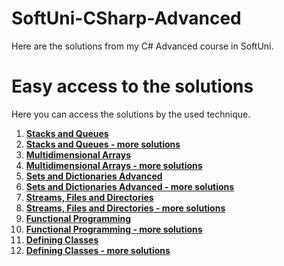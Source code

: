 # SoftUni-CSharp-Advanced
Here are the solutions from my C# Advanced course in SoftUni.

# Easy access to the solutions
Here you can access the solutions by the used technique.
1. [**Stacks and Queues**](https://github.com/StanchosCodes/SoftUni-CSharp-Advanced/tree/main/Stacks%20and%20Queues)
2. [**Stacks and Queues - more solutions**](https://github.com/StanchosCodes/SoftUni-CSharp-Advanced/tree/main/Stacks%20and%20Queues%20-%20more%20solutions)
3. [**Multidimensional Arrays**](https://github.com/StanchosCodes/SoftUni-CSharp-Advanced/tree/main/Multidimensional%20Arrays)
4. [**Multidimensional Arrays - more solutions**](https://github.com/StanchosCodes/SoftUni-CSharp-Advanced/tree/main/Multidimensional%20Arrays%20-%20more%20solutions)
5. [**Sets and Dictionaries Advanced**](https://github.com/StanchosCodes/SoftUni-CSharp-Advanced/tree/main/Sets%20and%20Dictionaries%20Advanced)
6. [**Sets and Dictionaries Advanced - more solutions**](https://github.com/StanchosCodes/SoftUni-CSharp-Advanced/tree/main/Sets%20and%20Dictionaries%20Advanced%20-%20more%20solutions)
7. [**Streams, Files and Directories**](https://github.com/StanchosCodes/SoftUni-CSharp-Advanced/tree/main/Streams%2C%20Files%20and%20Directories)
8. [**Streams, Files and Directories - more solutions**](https://github.com/StanchosCodes/SoftUni-CSharp-Advanced/tree/main/Strems%2C%20Files%20and%20Directories%20-%20more%20solutions)
9. [**Functional Programming**](https://github.com/StanchosCodes/SoftUni-CSharp-Advanced/tree/main/Functional%20Programming)
10. [**Functional Programming - more solutions**](https://github.com/StanchosCodes/SoftUni-CSharp-Advanced/tree/main/Functional%20Programming%20-%20more%20solutions)
11. [**Defining Classes**](https://github.com/StanchosCodes/SoftUni-CSharp-Advanced/tree/main/Defining%20Classes)
12. [**Defining Classes - more solutions**](https://github.com/StanchosCodes/SoftUni-CSharp-Advanced/tree/main/Defining%20Classes%20-%20more%20solutions)
